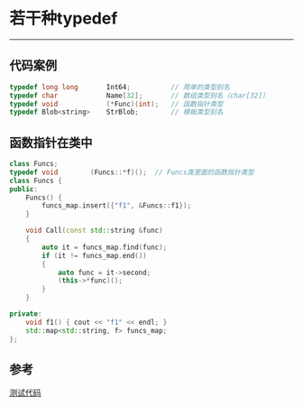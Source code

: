 # 若干种typedef

---

## 代码案例

```c++
typedef long long 		Int64;			// 简单的类型别名
typedef char			Name[32];		// 数组类型别名（char[32]）
typedef void 			(*Func)(int);	// 函数指针类型
typedef Blob<string>	StrBlob;		// 模板类型别名
```

## 函数指针在类中

```c++
class Funcs;
typedef void		(Funcs::*f)();	// Funcs类里面的函数指针类型
class Funcs {
public:
	Funcs() {
		funcs_map.insert({"f1", &Funcs::f1});
	}

	void Call(const std::string &func)
	{
		auto it = funcs_map.find(func);
		if (it != funcs_map.end())
		{
			auto func = it->second;
			(this->*func)();
		}
	}

private:
	void f1() { cout << "f1" << endl; }
	std::map<std::string, f> funcs_map;
};
```

## 参考

[测试代码](https://github.com/demon90s/CppStudy/blob/master/labs/test_typedef.cpp)